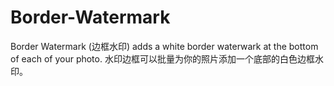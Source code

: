 # Border-Watermark
Border Watermark (边框水印) adds a white border waterwark at the bottom of each of your photo. 水印边框可以批量为你的照片添加一个底部的白色边框水印。
